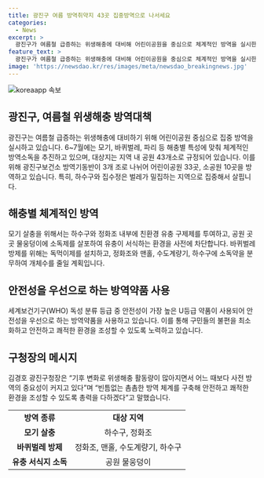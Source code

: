 ```yaml
---
title: 광진구 여름 방역취약지 43곳 집중방역으로 나서세요
categories:
  - News
excerpt: >
  광진구가 여름철 급증하는 위생해충에 대비해 어린이공원을 중심으로 체계적인 방역을 실시한다. 6~7월 모기, 바퀴벌레, 파리 등 해충을 대상으로 방역기동반을 나눠 43개 공원을 대상으로 방역을 실시한다. WHO의 안전성이 높은 친환경 유충 구제제를 사용하며, 독먹이제와 소독약을 사용하여 개체수를 줄이는 방법을 사용한다. 광진구청은 기후변화로 위생해충 활동량이 많아지면서 사전 방역의 중요성이 부각되고, 안전하고 쾌적한 환경을 위해 최선을 다하겠다고 전했다.
feature_text: >
  광진구가 여름철 급증하는 위생해충에 대비해 어린이공원을 중심으로 체계적인 방역을 실시한다. 6~7월 모기, 바퀴벌레, 파리 등 해충을 대상으로 방역기동반을 나눠 43개 공원을 대상으로 방역을 실시한다. WHO의 안전성이 높은 친환경 유충 구제제를 사용하며, 독먹이제와 소독약을 사용하여 개체수를 줄이는 방법을 사용한다. 광진구청은 기후변화로 위생해충 활동량이 많아지면서 사전 방역의 중요성이 부각되고, 안전하고 쾌적한 환경을 위해 최선을 다하겠다고 전했다.
image: 'https://newsdao.kr/res/images/meta/newsdao_breakingnews.jpg'
---
```


<p><img src="https://newsdao.kr/res/images/meta/newsdao_breakingnews.jpg" alt="koreaapp 속보" /></p>

<h2 data-ke-size="size26">광진구, 여름철 위생해충 방역대책</h2>

<p data-ke-size="size16">광진구는 여름철 급증하는 위생해충에 대비하기 위해 어린이공원 중심으로 집중 방역을 실시하고 있습니다. 6~7월에는 모기, 바퀴벌레, 파리 등 해충별 특성에 맞춰 체계적인 방역소독을 추진하고 있으며, 대상지는 지역 내 공원 43개소로 규정되어 있습니다. 이를 위해 광진구보건소 방역기동반이 3개 조로 나뉘어 어린이공원 33곳, 소공원 10곳을 방역하고 있습니다. 특히, 하수구와 집수정은 벌레가 밀집하는 지역으로 집중해서 살핍니다.</p>

<h2 data-ke-size="size26">해충별 체계적인 방역</h2>

<p data-ke-size="size16">모기 살충을 위해서는 하수구와 정화조 내부에 친환경 유충 구제제를 투여하고, 공원 곳곳 물웅덩이에 소독제를 살포하여 유충이 서식하는 환경을 사전에 차단합니다. 바퀴벌레 방제를 위해는 독먹이제를 설치하고, 정화조와 맨홀, 수도계량기, 하수구에 소독약을 분무하여 개체수를 줄일 계획입니다.</p>

<h2 data-ke-size="size26">안전성을 우선으로 하는 방역약품 사용</h2>

<p data-ke-size="size16">세계보건기구(WHO) 독성 분류 등급 중 안전성이 가장 높은 U등급 약품이 사용되어 안전성을 우선으로 하는 방역약품을 사용하고 있습니다. 이를 통해 구민들의 불편을 최소화하고 안전하고 쾌적한 환경을 조성할 수 있도록 노력하고 있습니다.</p>

<h2 data-ke-size="size26">구청장의 메시지</h2>

<p data-ke-size="size16">김경호 광진구청장은 “기후 변화로 위생해충 활동량이 많아지면서 어느 때보다 사전 방역의 중요성이 커지고 있다”며 “빈틈없는 촘촘한 방역 체계를 구축해 안전하고 쾌적한 환경을 조성할 수 있도록 총력을 다하겠다”고 말했습니다.</p>

<table>
  <tr>
    <td style="text-align: center; height: 17px;"><b>방역 종류</b></td>
    <td style="text-align: center; height: 17px;"><b>대상 지역</b></td>
  </tr>
  <tr>
    <td style="text-align: center; height: 17px;"><b>모기 살충</b></td>
    <td style="text-align: center; height: 17px;">하수구, 정화조</td>
  </tr>
  <tr>
    <td style="text-align: center; height: 17px;"><b>바퀴벌레 방제</b></td>
    <td style="text-align: center; height: 17px;">정화조, 맨홀, 수도계량기, 하수구</td>
  </tr>
  <tr>
    <td style="text-align: center; height: 17px;"><b>유충 서식지 소독</b></td>
    <td style="text-align: center; height: 17px;">공원 물웅덩이</td>
  </tr>
</table>

<p data-ke-size="size16"></p>

